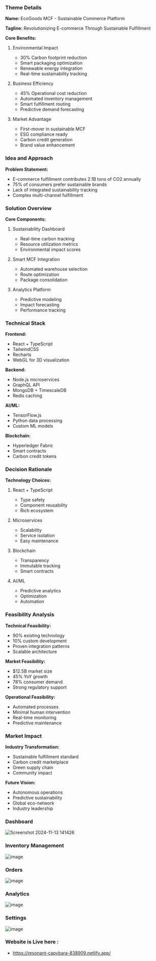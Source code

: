 ### Theme Details
**Name:** EcoGoods MCF - Sustainable Commerce Platform

**Tagline:** Revolutionizing E-commerce Through Sustainable Fulfillment

**Core Benefits:**
1. Environmental Impact
   - 30% Carbon footprint reduction
   - Smart packaging optimization
   - Renewable energy integration
   - Real-time sustainability tracking

2. Business Efficiency
   - 45% Operational cost reduction
   - Automated inventory management
   - Smart fulfillment routing
   - Predictive demand forecasting

3. Market Advantage
   - First-mover in sustainable MCF
   - ESG compliance ready
   - Carbon credit generation
   - Brand value enhancement

### Idea and Approach

**Problem Statement:**
- E-commerce fulfillment contributes 2.1B tons of CO2 annually
- 75% of consumers prefer sustainable brands
- Lack of integrated sustainability tracking
- Complex multi-channel fulfillment

### Solution Overview

**Core Components:**
1. Sustainability Dashboard
   - Real-time carbon tracking
   - Resource utilization metrics
   - Environmental impact scores

2. Smart MCF Integration
   - Automated warehouse selection
   - Route optimization
   - Package consolidation

3. Analytics Platform
   - Predictive modeling
   - Impact forecasting
   - Performance tracking

### Technical Stack

**Frontend:**
- React + TypeScript
- TailwindCSS
- Recharts
- WebGL for 3D visualization

**Backend:**
- Node.js microservices
- GraphQL API
- MongoDB + TimescaleDB
- Redis caching

**AI/ML:**
- TensorFlow.js
- Python data processing
- Custom ML models

**Blockchain:**
- Hyperledger Fabric
- Smart contracts
- Carbon credit tokens

### Decision Rationale

**Technology Choices:**
1. React + TypeScript
   - Type safety
   - Component reusability
   - Rich ecosystem

2. Microservices
   - Scalability
   - Service isolation
   - Easy maintenance

3. Blockchain
   - Transparency
   - Immutable tracking
   - Smart contracts

4. AI/ML
   - Predictive analytics
   - Optimization
   - Automation

### Feasibility Analysis

**Technical Feasibility:**
- 90% existing technology
- 10% custom development
- Proven integration patterns
- Scalable architecture

**Market Feasibility:**
- $12.5B market size
- 45% YoY growth
- 78% consumer demand
- Strong regulatory support

**Operational Feasibility:**
- Automated processes
- Minimal human intervention
- Real-time monitoring
- Predictive maintenance

### Market Impact

**Industry Transformation:**
- Sustainable fulfillment standard
- Carbon credit marketplace
- Green supply chain
- Community impact

**Future Vision:**
- Autonomous operations
- Predictive sustainability
- Global eco-network
- Industry leadership

### Dashboard

![Screenshot 2024-11-13 141426](https://github.com/user-attachments/assets/92745572-59d6-4729-9887-e9369895d10f)

### Inventory Management

![image](https://github.com/user-attachments/assets/581faf9f-4303-4488-b1c6-d482e1a00c51)

### Orders

![image](https://github.com/user-attachments/assets/2b5747d6-f26f-4164-9344-c13ce8f95659)

### Analytics

![image](https://github.com/user-attachments/assets/6048656a-2bb3-49f1-b87a-3462ea9a9453)

### Settings

![image](https://github.com/user-attachments/assets/d4accbd5-dce3-4ca5-a53a-f3854d4f3421)


### Website is Live here : 
- https://resonant-capybara-838909.netlify.app/




  



